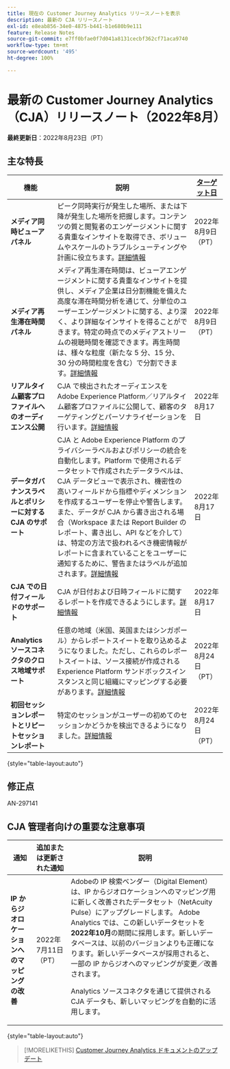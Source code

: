 ```yaml
---
title: 現在の Customer Journey Analytics リリースノートを表示
description: 最新の CJA リリースノート
exl-id: e8eab856-34e0-4875-b441-b1e680b9e111
feature: Release Notes
source-git-commit: e7ff0bfae0f7d041a8131cecbf362cf71aca9740
workflow-type: tm+mt
source-wordcount: '495'
ht-degree: 100%

---
```


# 最新の Customer Journey Analytics（CJA）リリースノート（2022年8月）

**最終更新日**：2022年8月23日（PT）

## 主な特長

| 機能 | 説明 | [ターゲット日](/help/release-notes/releases.md) |
| ----------- | ---------- | ----- |
| **メディア同時ビューアパネル** | ピーク同時実行が発生した場所、または下降が発生した場所を把握します。コンテンツの質と閲覧者のエンゲージメントに関する貴重なインサイトを取得でき、ボリュームやスケールのトラブルシューティングや計画に役立ちます。[詳細情報](https://experienceleague.adobe.com/docs/analytics-platform/using/cja-workspace/panels/media-concurrent-viewers.html?lang=ja) | 2022年8月9日（PT） |
| **メディア再生滞在時間パネル** | メディア再生滞在時間は、ビューアエンゲージメントに関する貴重なインサイトを提供し、メディア企業は日分割機能を備えた高度な滞在時間分析を通じて、分単位のユーザーエンゲージメントに関する、より深く、より詳細なインサイトを得ることができます。特定の時点でのメディアストリームの視聴時間を確認できます。再生時間は、様々な粒度（新たな 5 分、15 分、30 分の時間粒度を含む）で分割できます。[詳細情報](https://experienceleague.adobe.com/docs/analytics-platform/using/cja-workspace/panels/media-playback-timespent/media-playback-time-spent.html?lang=ja) | 2022年8月9日（PT） |
| **リアルタイム顧客プロファイルへのオーディエンス公開** | CJA で検出されたオーディエンスを Adobe Experience Platform／リアルタイム顧客プロファイルに公開して、顧客のターゲティングとパーソナライゼーションを行います。[詳細情報](https://experienceleague.adobe.com/docs/analytics-platform/using/cja-components/audiences/audiences-overview.html?lang=ja) | 2022年8月17日 |
| **データガバナンスラベルとポリシーに対する CJA のサポート** | CJA と Adobe Experience Platform のプライバシーラベルおよびポリシーの統合を自動化します。Platform で使用されるデータセットで作成されたデータラベルは、CJA データビューで表示され、機密性の高いフィールドから指標やディメンションを作成するユーザーを停止や警告します。また、データが CJA から書き出される場合（Workspace または Report Builder のレポート、書き出し、API などを介して）は、特定の方法で扱われるべき機密情報がレポートに含まれていることをユーザーに通知するために、警告またはラベルが追加されます。[詳細情報](/help/data-views/data-governance.md) | 2022年8月17日 |
| **CJA での日付フィールドのサポート** | CJA が日付および日時フィールドに関するレポートを作成できるようにします。[詳細情報](/help/data-views/data-views-usecases.md#date) | 2022年8月17日 |
| **Analytics ソースコネクタのクロス地域サポート** | 任意の地域（米国、英国またはシンガポール）からレポートスイートを取り込めるようになりました。ただし、これらのレポートスイートは、ソース接続が作成される Experience Platform サンドボックスインスタンスと同じ組織にマッピングする必要があります。[詳細情報](https://experienceleague.adobe.com/docs/experience-platform/sources/ui-tutorials/create/adobe-applications/analytics.html?lang=ja) | 2022年8月24日（PT） |
| **初回セッションレポートとリピートセッションレポート** | 特定のセッションがユーザーの初めてのセッションかどうかを検出できるようになりました。[詳細情報](https://experienceleague.adobe.com/docs/analytics-platform/using/cja-dataviews/data-views-usecases.html?lang=ja#new-repeat) | 2022年8月24日（PT） |

{style=&quot;table-layout:auto&quot;}

## 修正点

AN-297141

## CJA 管理者向けの重要な注意事項

| 通知 | 追加または更新された通知 | 説明 |
| --- | --- | --- |
| **IP からジオロケーションへのマッピングの改善** | 2022年7月11日（PT） | Adobeの IP 検索ベンダー（Digital Element）は、IP からジオロケーションへのマッピング用に新しく改善されたデータセット（NetAcuity Pulse）にアップグレードします。 Adobe Analytics では、この新しいデータセットを **2022年10月**&#x200B;の期間に採用します。新しいデータベースは、以前のバージョンよりも正確になります。新しいデータベースが採用されると、一部の IP からジオへのマッピングが変更／改善されます。<p> Analytics ソースコネクタを通じて提供される CJA データも、新しいマッピングを自動的に活用します。 |

{style=&quot;table-layout:auto&quot;}

>[!MORELIKETHIS]
>[Customer Journey Analytics ドキュメントのアップデート](/help/release-notes/doc-changes.md)
